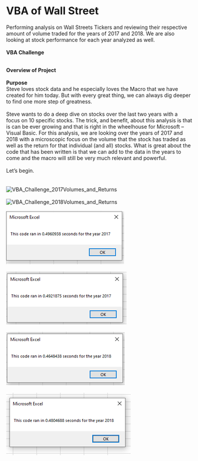 # VBA of Wall Street<br>
Performing analysis on Wall Streets Tickers and reviewing their respective amount of volume traded for the years of 2017 and 2018.  We are also looking at stock performance for each year analyzed as well.<br>
<br>
**VBA Challenge<br><br>**

**Overview of Project<br><br>**
**Purpose<br>**
Steve loves stock data and he especially loves the Macro that we have created for him today.  But with every great thing, we can always dig deeper to find one more step of greatness.<br>
<br>
Steve wants to do a deep dive on stocks over the last two years with a focus on 10 specific stocks.  The trick, and benefit, about this analysis is that is can be ever growing and that is right in the wheelhouse for Microsoft – Visual Basic.  For this analysis, we are looking over the years of 2017 and 2018 with a microscopic focus on the volume that the stock has traded as well as the return for that individual (and all) stocks.  What is great about the code that has been written is that we can add to the data in the years to come and the macro will still be very much relevant and powerful.<br>
<br>
Let’s begin.<br><br>
<br>
![VBA_Challenge_2017Volumes_and_Returns](Resources/VBA_Challenge_2017Volumes_and_Returns.png)<br>
<br>
![VBA_Challenge_2018Volumes_and_Returns](Resources/VBA_Challenge_2018Volumes_and_Returns.png)<br>
<br>
![VBA_Challenge_2017](Resources/VBA_Challenge_2017.png)<br>
<br>
![VBA_Challenge_2017_Original](Resources/VBA_Challenge_2017_Original.png)<br>
<br>
![VBA_Challenge_2018](Resources/VBA_Challenge_2018.png)<br>
<br>
![VBA_Challenge_2018_Original](Resources/VBA_Challenge_2018_Original.png)<br>
<br>
